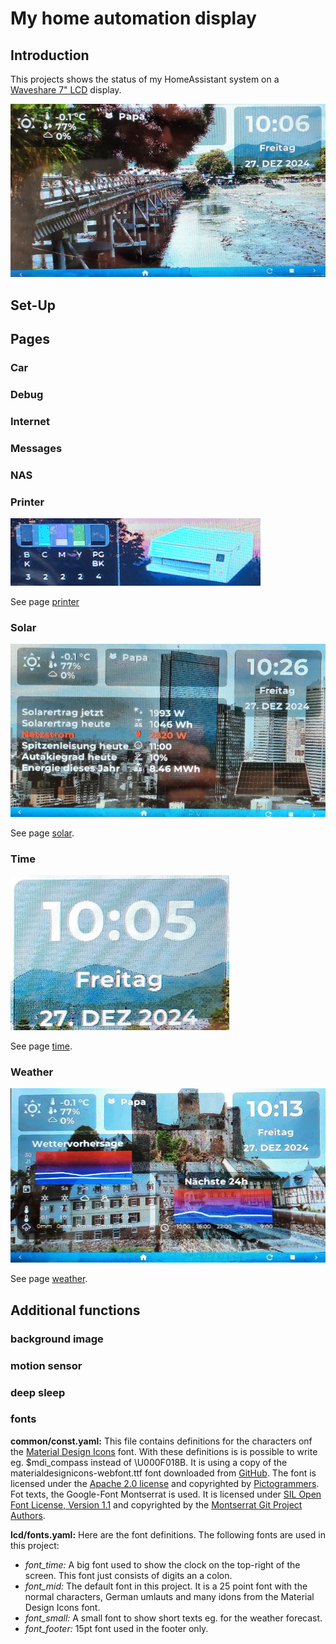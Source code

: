 # My home automation display

## Introduction
This projects shows the status of my HomeAssistant system on a [Waveshare 7" LCD](https://www.waveshare.com/wiki/ESP32-S3-Touch-LCD-7) display.

![Screenshot](lcd/screenshot1.jpg)

## Set-Up

## Pages

### Car

### Debug

### Internet

### Messages

### NAS

### Printer
![Printer screenshot](lcd/printer/screenshot1.jpg)

See page [printer](lcd/printer/README.md)

### Solar
![Solar screenshot](lcd/solar/screenshot1.jpg)

See page [solar](lcd/solar/README.md).

### Time
![Screenshot time](lcd/time/screenshot1.jpg)

See page [time](./lcd/time/README.md).

### Weather
![Weather screenshot](lcd/weather/screenshot2.jpg)

See page [weather](lcd/weather/README.md).

## Additional functions

### background image

### motion sensor

### deep sleep

### fonts

**common/const.yaml:** This file contains definitions for the characters onf the [Material Design Icons](https://pictogrammers.com/library/mdi/) font. With these definitions is is possible to write eg. $mdi_compass instead of \U000F018B.
It is using a copy of the materialdesignicons-webfont.ttf font downloaded from [GitHub](https://github.com/Templarian/MaterialDesign-Webfont/tree/master). The font is licensed under the [Apache 2.0 license](https://www.apache.org/licenses/LICENSE-2.0) and copyrighted by [Pictogrammers](https://pictogrammers.com/). Fot texts, the Google-Font Montserrat is used. It is licensed under [SIL Open Font License, Version 1.1](https://openfontlicense.org/open-font-license-official-text/) and copyrighted by the [Montserrat Git Project Authors](https://github.com/JulietaUla/Montserrat.git).

**lcd/fonts.yaml:** Here are the font definitions. The following fonts are used in this project:
* _font_time:_ A big font used to show the clock on the top-right of the screen. This font just consists of digits an a colon.
* _font_mid:_ The default font in this project. It is a 25 point font with the normal characters, German umlauts and many idons from the Material Design Icons font.
* _font_small:_ A small font to show short texts eg. for the weather forecast.
* _font_footer:_ 15pt font used in the footer only.